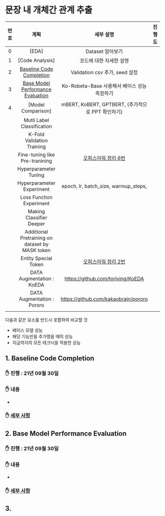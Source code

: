 # 문장 내 개체간 관계 추출

|번호|계획|세부 설명|진행도|
|:---:|:------------:|:------------:|:------:|
|0|[EDA]|Dataset 알아보기||
|1|[Code Analysis]|코드에 대한 자세한 설명||
|2|[Baseline Code Completion](https://github.com/boostcampaitech2/klue-level2-nlp-04/blob/JSM/PLAN.md#1-baseline-code-completion)|Validation csv 추가, seed 설정||
|3|[Base Model Performance Evaluation](https://github.com/boostcampaitech2/klue-level2-nlp-04/blob/JSM/PLAN.md#2-base-model-performance-evaluation)|Ko-Robeta-Base 사용해서 베이스 성능 측정하기||
|4|[Model Comparison]|mBERT, KoBERT, GPTBERT, (추가적으로 PPT 확인하기)||
||Mutli Label Classification||
||K-Fold Validation Training||
||Fine-tuning like Pre-tranining|[오피스아워 정리 6번](https://github.com/sangmandu/SangSangPlus/issues/101#issue-1011979770)||
||Hyperparameter Tuning||
||Hyperparameter Experiment|epoch, lr, batch_size, warmup_steps,||
||Loss Function Experiment||
||Making Classifier Deeper||
||Additional Pretraining on dataset by MASK token||
||Entity Special Token|[오피스아워 정리 2번](https://github.com/sangmandu/SangSangPlus/issues/101#issue-1011979770)||
||DATA Augmentation : KoEDA|https://github.com/toriving/KoEDA||
||DATA Augmentation : Pororo|https://github.com/kakaobrain/pororo||
||||

다음과 같은 요소를 반드시 포함하여 비교할 것
* 베이스 모델 성능
* 해당 기능만을 추가했을 때의 성능
* 지금까지의 모든 테크닉을 적용한 성능

## 1. Baseline Code Completion
### ✋ 진행 : 21년 09월 30일  
### ✋ 내용
* 
### ✋ [세부 사항](https://github.com/boostcampaitech2/klue-level2-nlp-04/blob/e4dfd1f6aea9b1263d8eeaad7d3bee1eef280a82/Baseline%20Code%20Completion.md)

## 2. Base Model Performance Evaluation
### ✋ 진행 : 21년 09월 30일  
### ✋ 내용
* 
### ✋ [세부 사항](https://github.com/boostcampaitech2/klue-level2-nlp-04/blob/683beb1ab9b5b337157cb1b61e54a71153e5a76c/Base%20Model%20Performance%20Evaluation.md)

## 3. 
